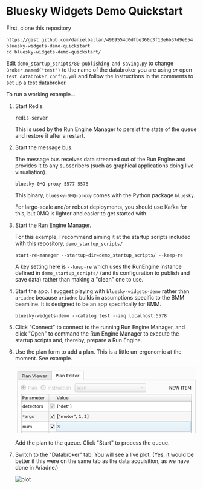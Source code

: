 # Bluesky Widgets Demo Quickstart

First, clone this repository

```
https://gist.github.com/danielballan/4969554d0dfbe360c3f13e6b37d9e654 bluesky-widgets-demo-quickstart
cd bluesky-widgets-demo-quickstart/
```

Edit `demo_startup_scripts/80-publishing-and-saving.py` to change
`Broker.named("test")` to the name of the databroker you are using _or_
open `test_databroker_config.yml` and follow the instructions in the comments
to set up a test databroker.

To run a working example...

1. Start Redis.

   ```
   redis-server
   ```

   This is used by the Run Engine Manager to persist the state of the queue and
   restore it after a restart.

2. Start the message bus.

   The message bus receives data streamed out of the Run Engine and provides it
   to any subscribers (such as graphical applications doing live visualiation).

   ```
   bluesky-0MQ-proxy 5577 5578
   ```

   This binary, `bluesky-0MQ-proxy` comes with the Python package `bluesky`.

   For large-scale and/or robust deployments, you should use Kafka for this,
   but 0MQ is lighter and easier to get started with.

3. Start the Run Engine Manager.

   For this example, I recommend aiming it at the startup scripts included with
   this repository, ``demo_startup_scripts/``

   ```
   start-re-manager --startup-dir=demo_startup_scripts/ --keep-re
   ```

   A key setting here is ``--keep-re`` which uses the RunEngine instance defined
   in `demo_startup_scripts/` (and its configuration to publish and save data)
   rather than making a "clean" one to use.

4. Start the app. I suggest playing with `bluesky-widgets-demo` rather than
   `ariadne` because `ariadne` builds in assumptions specific to the BMM
   beamline. It is designed to be an app specifically for BMM.

   ```
   bluesky-widgets-demo --catalog test --zmq localhost:5578
   ```

5. Click "Connect" to connect to the running Run Engine Manager, and click
   "Open" to command the Run Engine Manager to execute the startup scripts
   and, thereby, prepare a Run Engine.

6. Use the plan form to add a plan. This is a little un-ergonomic at the moment.
   See example.

   ![plan form](static/plan_form.png)

   Add the plan to the queue. Click "Start" to process the queue.

7. Switch to the "Databroker" tab. You will see a live plot. (Yes, it would be
   better if this were on the same tab as the data acquisition, as we have done
   in Ariadne.)

   ![plot](plot.png)
